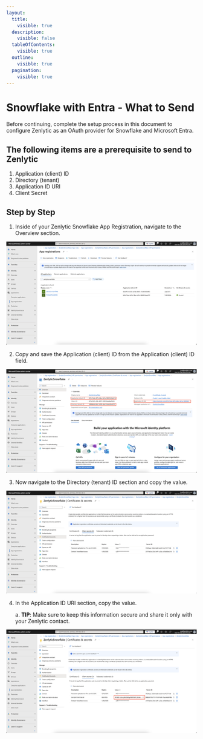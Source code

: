 ```yaml
---
layout:
  title:
    visible: true
  description:
    visible: false
  tableOfContents:
    visible: true
  outline:
    visible: true
  pagination:
    visible: true
---
```


# Snowflake with Entra - What to Send

Before continuing, complete the setup process in this document to configure Zenlytic as an OAuth provider for Snowflake and Microsoft Entra.

## The following items are a prerequisite to send to Zenlytic

1. Application (client) ID
2. Directory (tenant)
3. Application ID URI
4. Client Secret

## Step by Step

1. Inside of your Zenlytic Snowflake App Registration, navigate to the Overview section.

![entra-snowflake-what-to-send\_image\_1.png](../assets/8_authentication/entra-snowflake-what-to-send_image_1.png)

2. Copy and save the Application (client) ID from the Application (client) ID field.

![entra-snowflake-what-to-send\_image\_2.png](../assets/8_authentication/entra-snowflake-what-to-send_image_2.png)

3. Now navigate to the Directory (tenant) ID section and copy the value.

![entra-snowflake-what-to-send\_image\_3.png](../assets/8_authentication/entra-snowflake-what-to-send_image_3.png)

4.  In the Application ID URI section, copy the value.

    a. **TIP**: Make sure to keep this information secure and share it only with your Zenlytic contact.

![entra-snowflake-what-to-send\_image\_4.png](../assets/8_authentication/entra-snowflake-what-to-send_image_4.png)
